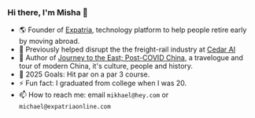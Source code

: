 ### Hi there, I'm Misha 👋

- 🌎 Founder of [Expatria](https://expatriaonline.com), technology platform to help people retire early by moving abroad.
- 🚞 Previously helped disrupt the the freight-rail industry at [Cedar AI](https://cedarai.com)
- 📖 Author of [Journey to the East; Post-COVID China](https://www.amazon.com/Journey-East-Post-COVID-Michael-Nightingale-ebook/dp/B0CZDF9MNW/), a travelogue and tour of modern China, it's culture, people and history.
- 🌱 2025 Goals: Hit par on a par 3 course.
- ⚡ Fun fact: I graduated from college when I was 20.
- 📫 How to reach me: email `mikhael@hey.com` or `michael@expatriaonline.com`
